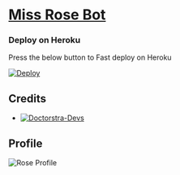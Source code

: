 # [Miss Rose Bot](https://t.me/MissRose_bot)

### Deploy on Heroku

Press the below button to Fast deploy on Heroku

[![Deploy](https://www.herokucdn.com/deploy/button.svg)](https://heroku.com/deploy?template=https://github.com/Doctorstra/Miss-india)

## Credits 
* [![Doctorstra-Devs](https://img.shields.io/static/v1?label=Doctorstra&message=devs&color=critical)](https://telegram.dog/DoctorstraDevs)


## Profile

![Rose Profile](https://telegra.ph/file/718d48493d1fb11197d8b.jpg)


